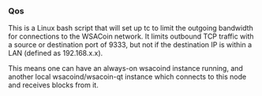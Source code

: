 ### Qos ###

This is a Linux bash script that will set up tc to limit the outgoing bandwidth for connections to the WSACoin network. It limits outbound TCP traffic with a source or destination port of 9333, but not if the destination IP is within a LAN (defined as 192.168.x.x).

This means one can have an always-on wsacoind instance running, and another local wsacoind/wsacoin-qt instance which connects to this node and receives blocks from it.
